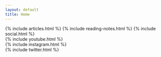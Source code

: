 ```yaml
---
layout: default
title: Home
---   
```


<div class="col-md-6">
    {% include articles.html %}
    {% include reading-notes.html %}
    {% include social.html %}    
</div>

<div class="col-md-6">
    {% include youtube.html %}
</div>

<div class="col-md-6">
    {% include instagram.html %}
</div>

<div class="col-md-6">
    {% include twitter.html %}
</div>

